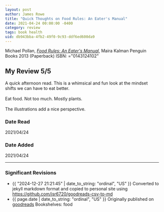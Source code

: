 ```yaml
---
layout: post
author: James Rowe
title: "Quick Thoughts on Food Rules: An Eater's Manual"
date: 2021-04-24 00:00:00 -0400
category: review
tags: book health
uid: db943bba-4fb2-49f0-9c93-ddf6ed600da9
---
```


Michael Pollan, *[Food Rules: An Eater's Manual](https://www.goodreads.com/book/show/17707668)*, Maira Kalman Penguin Books 2013 (Paperback) ISBN: ="0143124102"

## My Review 5/5

A quick afternoon read. This is a whimsical and fun look at the mindset shifts we can have to eat better. <br/><br/>Eat food. Not too much. Mostly plants. <br/><br/>The illustrations add a nice perspective. 

### Date Read
2021/04/24

### Date Added
2021/04/24

---

### Significant Revisions

- {{ "2024-12-27 21:21:45" | date_to_string: "ordinal", "US" }} Converted to jekyll markdown format and copied to personal site using <https://github.com/jsr6720/goodreads-csv-to-md>
- {{ page.date | date_to_string: "ordinal", "US" }} Originally published on [goodreads](https://www.goodreads.com) Bookshelves: food